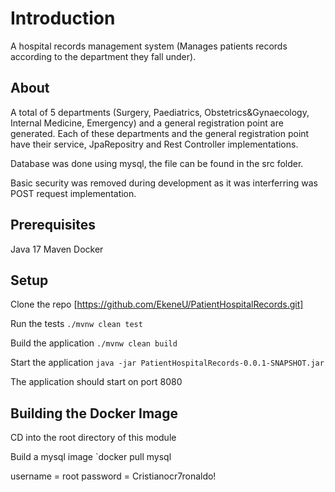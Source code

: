 # Introduction

A hospital records management system (Manages patients records according to the department they fall under).

## About
A total of 5 departments (Surgery, Paediatrics, Obstetrics&Gynaecology, Internal Medicine, Emergency) and a general registration point are generated.
Each of these departments and the general registration point have their service, JpaRepositry and Rest Controller implementations.

Database was done using mysql, the file can be found in the src folder.

Basic security was removed during development as it was interferring was POST request implementation.

## Prerequisites
Java 17
Maven
Docker


## Setup
Clone the repo
[https://github.com/EkeneU/PatientHospitalRecords.git]

Run the tests
`./mvnw clean test`

Build the application
`./mvnw clean build`

Start the application
`java -jar PatientHospitalRecords-0.0.1-SNAPSHOT.jar`

The application should start on port 8080

## Building the Docker Image
CD into the root directory of this module

Build a mysql image
`docker pull mysql




username = root
password = Cristianocr7ronaldo!

